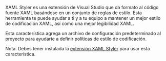 ﻿XAML Styler es una extensión de Visual Studio que da formato al código fuente XAML basándose en un conjunto de reglas de estilo. Esta herramienta te puede ayudar a ti y a tu equipo a mantener un mejor estilo de codificación XAML, así como una mejor legibilidad XAML.

Esta característica agrega un archivo de configuración predeterminado al proyecto para ayudarte a definir políticas de estilo de codificación.

Nota. Debes tener instalada la [extensión XAML Styler](https://marketplace.visualstudio.com/items?itemName=TeamXavalon.XAMLStyler) para usar esta característica.
